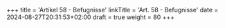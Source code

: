+++
title = 'Artikel 58 - Befugnisse'
linkTitle = 'Art. 58 - Befugnisse'
date = 2024-08-27T20:31:53+02:00
draft = true
weight = 80
+++
